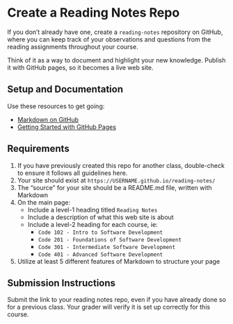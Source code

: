 # Create a Reading Notes Repo

If you don’t already have one, create a `reading-notes` repository on GitHub, where you can keep track of your observations and questions from the reading assignments throughout your course.

Think of it as a way to document and highlight your new knowledge. Publish it with GitHub pages, so it becomes a live web site.

## Setup and Documentation
Use these resources to get going:

- [Markdown on GitHub](https://docs.github.com/en/get-started/writing-on-github/getting-started-with-writing-and-formatting-on-github/basic-writing-and-formatting-syntax)
- [Getting Started with GitHub Pages](https://docs.github.com/en/pages/quickstart) 

## Requirements
1. If you have previously created this repo for another class, double-check to ensure it follows all guidelines here.
2. Your site should exist at `https://USERNAME.github.io/reading-notes/`
3. The “source” for your site should be a README.md file, written with Markdown
4. On the main page:
    - Include a level-1 heading titled `Reading Notes`
    - Include a description of what this web site is about
    - Include a level-2 heading for each course, ie:
        - `Code 102 - Intro to Software Development`
        - `Code 201 - Foundations of Software Development`
        - `Code 301 - Intermediate Software Development`
        - `Code 401 - Advanced Software Development`
5. Utilize at least 5 different features of Markdown to structure your page

## Submission Instructions
Submit the link to your reading notes repo, even if you have already done so for a previous class. Your grader will verify it is set up correctly for this course.